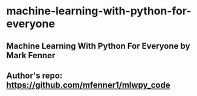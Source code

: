 # machine-learning-with-python-for-everyone

## Machine Learning With Python For Everyone by Mark Fenner

## Author's repo: https://github.com/mfenner1/mlwpy_code
